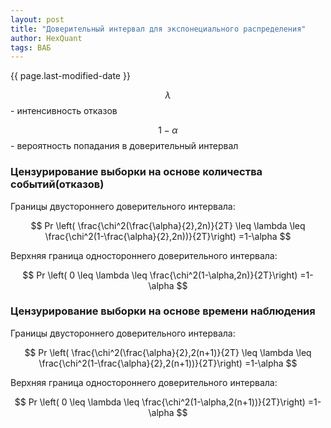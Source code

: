 ```yaml
---
layout: post
title: "Доверительный интервал для экспонециального распределения"
author: HexQuant
tags: ВАБ
---
```


<!-- Mathjax Support -->
<script type="text/javascript" async
  src="https://cdn.mathjax.org/mathjax/latest/MathJax.js?config=TeX-MML-AM_CHTML">
</script>



{{ page.last-modified-date }}

$$\lambda$$ - интенсивность отказов

$$1-\alpha$$ - вероятность попадания в доверительный интервал

### Цензурирование выборки на основе количества событий(отказов)
Границы двустороннего доверительного интервала:

$$ Pr \left( \frac{\chi^2(\frac{\alpha}{2},2n)}{2T} 
\leq \lambda \leq
\frac{\chi^2(1-\frac{\alpha}{2},2n))}{2T}\right)
=1-\alpha $$

Верхняя граница одностороннего доверительного интервала:

$$ Pr \left( 0
\leq \lambda \leq
\frac{\chi^2(1-\alpha,2n)}{2T}\right)
=1-\alpha $$

### Цензурирование выборки на основе времени наблюдения
Границы двустороннего доверительного интервала:

$$ Pr \left( \frac{\chi^2(\frac{\alpha}{2},2(n+1)}{2T} 
\leq \lambda \leq
\frac{\chi^2(1-\frac{\alpha}{2},2(n+1))}{2T}\right)
=1-\alpha $$

Верхняя граница одностороннего доверительного интервала:

$$ Pr \left( 0
\leq \lambda \leq
\frac{\chi^2(1-\alpha,2(n+1))}{2T}\right)
=1-\alpha $$

